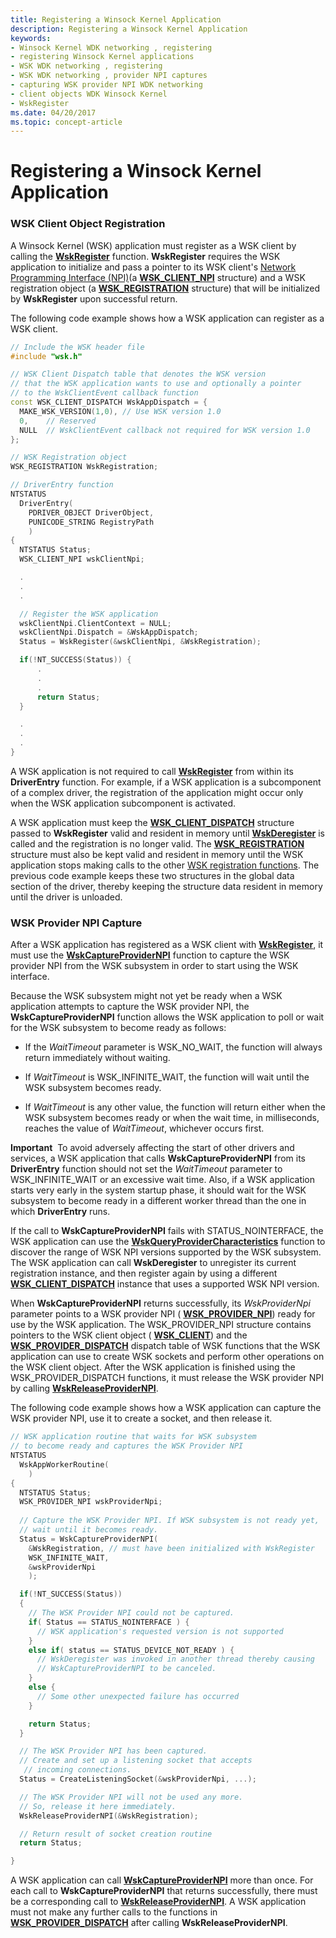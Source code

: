 ```yaml
---
title: Registering a Winsock Kernel Application
description: Registering a Winsock Kernel Application
keywords:
- Winsock Kernel WDK networking , registering
- registering Winsock Kernel applications
- WSK WDK networking , registering
- WSK WDK networking , provider NPI captures
- capturing WSK provider NPI WDK networking
- client objects WDK Winsock Kernel
- WskRegister
ms.date: 04/20/2017
ms.topic: concept-article
---
```


# Registering a Winsock Kernel Application


### WSK Client Object Registration

A Winsock Kernel (WSK) application must register as a WSK client by calling the [**WskRegister**](/windows-hardware/drivers/ddi/wsk/nf-wsk-wskregister) function. **WskRegister** requires the WSK application to initialize and pass a pointer to its WSK client's [Network Programming Interface (NPI)](network-programming-interface.md)(a [**WSK\_CLIENT\_NPI**](/windows-hardware/drivers/ddi/wsk/ns-wsk-_wsk_client_npi) structure) and a WSK registration object (a [**WSK\_REGISTRATION**](/windows-hardware/drivers/ddi/wsk/ns-wsk-_wsk_registration) structure) that will be initialized by **WskRegister** upon successful return.

The following code example shows how a WSK application can register as a WSK client.

```C++
// Include the WSK header file
#include "wsk.h"

// WSK Client Dispatch table that denotes the WSK version
// that the WSK application wants to use and optionally a pointer
// to the WskClientEvent callback function
const WSK_CLIENT_DISPATCH WskAppDispatch = {
  MAKE_WSK_VERSION(1,0), // Use WSK version 1.0
  0,    // Reserved
  NULL  // WskClientEvent callback not required for WSK version 1.0
};

// WSK Registration object
WSK_REGISTRATION WskRegistration;

// DriverEntry function
NTSTATUS
  DriverEntry(
    PDRIVER_OBJECT DriverObject,
    PUNICODE_STRING RegistryPath
    )
{
  NTSTATUS Status;
  WSK_CLIENT_NPI wskClientNpi;

  .
  . 
  .

  // Register the WSK application
  wskClientNpi.ClientContext = NULL;
  wskClientNpi.Dispatch = &WskAppDispatch;
  Status = WskRegister(&wskClientNpi, &WskRegistration);

  if(!NT_SUCCESS(Status)) {
      .
      .
      .
      return Status;
  }

  .
  . 
  .
}
```

A WSK application is not required to call [**WskRegister**](/windows-hardware/drivers/ddi/wsk/nf-wsk-wskregister) from within its **DriverEntry** function. For example, if a WSK application is a subcomponent of a complex driver, the registration of the application might occur only when the WSK application subcomponent is activated.

A WSK application must keep the [**WSK\_CLIENT\_DISPATCH**](/windows-hardware/drivers/ddi/wsk/ns-wsk-_wsk_client_dispatch) structure passed to **WskRegister** valid and resident in memory until [**WskDeregister**](/windows-hardware/drivers/ddi/wsk/nf-wsk-wskderegister) is called and the registration is no longer valid. The [**WSK\_REGISTRATION**](/windows-hardware/drivers/ddi/wsk/ns-wsk-_wsk_registration) structure must also be kept valid and resident in memory until the WSK application stops making calls to the other [WSK registration functions](/windows-hardware/drivers/ddi/_netvista/). The previous code example keeps these two structures in the global data section of the driver, thereby keeping the structure data resident in memory until the driver is unloaded.

### WSK Provider NPI Capture

After a WSK application has registered as a WSK client with [**WskRegister**](/windows-hardware/drivers/ddi/wsk/nf-wsk-wskregister), it must use the [**WskCaptureProviderNPI**](/windows-hardware/drivers/ddi/wsk/nf-wsk-wskcaptureprovidernpi) function to capture the WSK provider NPI from the WSK subsystem in order to start using the WSK interface.

Because the WSK subsystem might not yet be ready when a WSK application attempts to capture the WSK provider NPI, the **WskCaptureProviderNPI** function allows the WSK application to poll or wait for the WSK subsystem to become ready as follows:

-   If the *WaitTimeout* parameter is WSK\_NO\_WAIT, the function will always return immediately without waiting.

-   If *WaitTimeout* is WSK\_INFINITE\_WAIT, the function will wait until the WSK subsystem becomes ready.

-   If *WaitTimeout* is any other value, the function will return either when the WSK subsystem becomes ready or when the wait time, in milliseconds, reaches the value of *WaitTimeout*, whichever occurs first.

**Important**  To avoid adversely affecting the start of other drivers and services, a WSK application that calls **WskCaptureProviderNPI** from its **DriverEntry** function should not set the *WaitTimeout* parameter to WSK\_INFINITE\_WAIT or an excessive wait time. Also, if a WSK application starts very early in the system startup phase, it should wait for the WSK subsystem to become ready in a different worker thread than the one in which **DriverEntry** runs.

 

If the call to **WskCaptureProviderNPI** fails with STATUS\_NOINTERFACE, the WSK application can use the [**WskQueryProviderCharacteristics**](/windows-hardware/drivers/ddi/wsk/nf-wsk-wskqueryprovidercharacteristics) function to discover the range of WSK NPI versions supported by the WSK subsystem. The WSK application can call **WskDeregister** to unregister its current registration instance, and then register again by using a different [**WSK\_CLIENT\_DISPATCH**](/windows-hardware/drivers/ddi/wsk/ns-wsk-_wsk_client_dispatch) instance that uses a supported WSK NPI version.

When **WskCaptureProviderNPI** returns successfully, its *WskProviderNpi* parameter points to a WSK provider NPI ( [**WSK\_PROVIDER\_NPI**](/windows-hardware/drivers/ddi/wsk/ns-wsk-_wsk_provider_npi)) ready for use by the WSK application. The WSK\_PROVIDER\_NPI structure contains pointers to the WSK client object ( [**WSK\_CLIENT**](./wsk-client.md)) and the [**WSK\_PROVIDER\_DISPATCH**](/windows-hardware/drivers/ddi/wsk/ns-wsk-_wsk_provider_dispatch) dispatch table of WSK functions that the WSK application can use to create WSK sockets and perform other operations on the WSK client object. After the WSK application is finished using the WSK\_PROVIDER\_DISPATCH functions, it must release the WSK provider NPI by calling [**WskReleaseProviderNPI**](/windows-hardware/drivers/ddi/wsk/nf-wsk-wskreleaseprovidernpi).

The following code example shows how a WSK application can capture the WSK provider NPI, use it to create a socket, and then release it.

```C++
// WSK application routine that waits for WSK subsystem
// to become ready and captures the WSK Provider NPI
NTSTATUS
  WskAppWorkerRoutine(
    )
{
  NTSTATUS Status;
  WSK_PROVIDER_NPI wskProviderNpi;
 
  // Capture the WSK Provider NPI. If WSK subsystem is not ready yet,
  // wait until it becomes ready.
  Status = WskCaptureProviderNPI(
    &WskRegistration, // must have been initialized with WskRegister
    WSK_INFINITE_WAIT,
    &wskProviderNpi
    );

  if(!NT_SUCCESS(Status))
  {
    // The WSK Provider NPI could not be captured.
    if( Status == STATUS_NOINTERFACE ) {
      // WSK application's requested version is not supported
    }
    else if( status == STATUS_DEVICE_NOT_READY ) {
      // WskDeregister was invoked in another thread thereby causing
      // WskCaptureProviderNPI to be canceled.
    } 
    else {
      // Some other unexpected failure has occurred
    }

    return Status;
  }

  // The WSK Provider NPI has been captured.
  // Create and set up a listening socket that accepts
   // incoming connections.
  Status = CreateListeningSocket(&wskProviderNpi, ...);

  // The WSK Provider NPI will not be used any more.
  // So, release it here immediately.
  WskReleaseProviderNPI(&WskRegistration);

  // Return result of socket creation routine
  return Status;

}
```

A WSK application can call [**WskCaptureProviderNPI**](/windows-hardware/drivers/ddi/wsk/nf-wsk-wskcaptureprovidernpi) more than once. For each call to **WskCaptureProviderNPI** that returns successfully, there must be a corresponding call to [**WskReleaseProviderNPI**](/windows-hardware/drivers/ddi/wsk/nf-wsk-wskreleaseprovidernpi). A WSK application must not make any further calls to the functions in [**WSK\_PROVIDER\_DISPATCH**](/windows-hardware/drivers/ddi/wsk/ns-wsk-_wsk_provider_dispatch) after calling **WskReleaseProviderNPI**.

 

